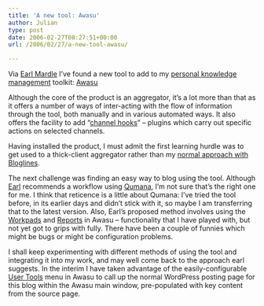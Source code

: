 ```yaml
---
title: 'A new tool: Awasu'
author: Julian
type: post
date: 2006-02-27T08:27:51+00:00
url: /2006/02/27/a-new-tool-awasu/

---
```

Via [Earl Mardle][1] I&#8217;ve found a new tool to add to my [personal knowledge management][2] toolkit: [Awasu][3]

Although the core of the product is an aggregator, it&#8217;s a lot more than that as it offers a number of ways of inter-acting with the flow of information through the tool, both manually and in various automated ways. It also offers the facility to add &#8220;[channel hooks][4]&#8221; &#8211; plugins which carry out specific actions on selected channels.

Having installed the product, I must admit the first learning hurdle was to get used to a thick-client aggregator rather than my [normal approach with Bloglines][5].

The next challenge was finding an easy way to blog using the tool. Although [Earl][1] recommends a workflow using [Qumana][6], I&#8217;m not sure that&#8217;s the right one for me. I think that reticence is a little about Qumana: I&#8217;ve tried the tool before, in its earlier days and didn&#8217;t stick with it, so maybe I am transferring that to the latest version. Also, Earl&#8217;s proposed method involves using the [Workpads][7] and [Reports][8] in Awasu &#8211; functionality that I have played with, but not yet got to grips with fully. There have been a couple of funnies which might be bugs or might be configuration problems. 

I shall keep experimenting with different methods of using the tool and integrating it into my work, and may well come back to the approach earl suggests. In the interim I have taken advantage of the easily-configurable [User Tools][9] menu in Awasu to call up the normal WordPress posting page for this blog within the Awasu main window, pre-populated with key content from the source page.

 [1]: http://www.kn.com.au/networks/2006/02/qumana_meta_blo.html
 [2]: http://www.gurteen.com/gurteen/gurteen.nsf/id/pkm
 [3]: http://www.awasu.com/
 [4]: http://www.awasu.com/help/2.2/Introduction/04-ChannelHooks.html
 [5]: http://www.bloglines.com/public/synesthesia
 [6]: http://www.qumana.com/
 [7]: http://www.awasu.com/help/2.2/Productivity%20tools/01-Workpads.html
 [8]: http://www.awasu.com/help/2.2/Productivity%20tools/05-ChannelReports.html
 [9]: http://www.awasu.com/help/2.2/Productivity%20tools/06-ExternalTools.html